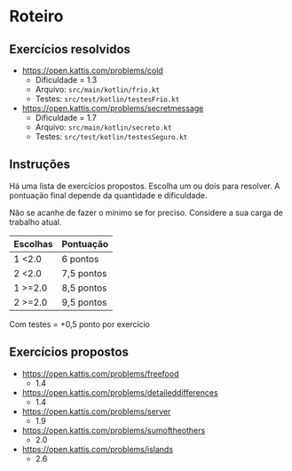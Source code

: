 # Roteiro

## Exercícios resolvidos
* https://open.kattis.com/problems/cold
    * Dificuldade = 1.3
    * Arquivo: `src/main/kotlin/frio.kt`
    * Testes: `src/test/kotlin/testesFrio.kt`
*  https://open.kattis.com/problems/secretmessage
    * Dificuldade = 1.7
    * Arquivo: `src/main/kotlin/secreto.kt`
    * Testes: `src/test/kotlin/testesSeguro.kt`

## Instruções 

Há uma lista de exercícios propostos. Escolha um ou dois para resolver.
A pontuação final depende da quantidade e dificuldade.

Não se acanhe de fazer o mínimo se for preciso. Considere a sua carga de trabalho atual.

Escolhas | Pontuação
---------|----------
1 <2.0   | 6 pontos
2 <2.0   | 7,5 pontos
1 >=2.0  | 8,5 pontos
2 >=2.0  | 9,5 pontos

Com testes = +0,5 ponto por exercício

## Exercícios propostos
* https://open.kattis.com/problems/freefood
    * 1.4
* https://open.kattis.com/problems/detaileddifferences
    * 1.4
* https://open.kattis.com/problems/server
    * 1.9
* https://open.kattis.com/problems/sumoftheothers
    * 2.0
* https://open.kattis.com/problems/islands
    * 2.6

